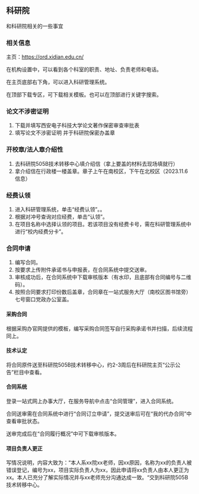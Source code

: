 ## 科研院

和科研院相关的一些事宜

### 相关信息

主页：https://ord.xidian.edu.cn/

在机构设置中，可以看到各个科室的职责、地址、负责老师和电话。

在主页底部右下角，可以进入科研管理系统。

在顶部下载专区，可下载相关模板。也可以在顶部进行关键字搜索。

### 论文不涉密证明

1. 下载并填写西安电子科技大学论文著作保密审查审批表
2. 填写论文不涉密证明 并于科研院保密办盖章

### 开校章/法人章介绍性

1. 去科研院505B技术转移中心填介绍信（拿上要盖的材料去现场填就行）
2. 拿介绍信在行政楼一楼盖章。章子上午在南校区，下午在北校区（2023.11.6信息）

### 经费认领

1. 进入科研管理系统，单击“经费认领”。。
2. 根据对冲号查询对应经费，单击“认领”。
3. 在项目名称中选择认领的项目。若该项目没有经费卡号，需在科研管理系统中进行“校内经费分卡”。

### 合同申请

1. 编写合同。
2. 按要求上传附件承诺书与申报表，在合同系统中提交送审。
3. 审核成功后，在合同系统中下载审核版本（有水印，且底部有合同编号与二维码）。
4. 按照合同要求打印份数后盖章，合同章在一站式服务大厅（南校区图书馆旁）七号窗口党政办公室盖。

#### 采购合同

根据采购办官网提供的模板，编写采购合同签写自行采购承诺书并扫描，后续流程同上。

#### 技术认定

将合同原件送至科研院505B技术转移中心，约2-3周后在科研院主页“公示公告”栏目中查看。

#### 合同系统

登录一站式网上办事大厅，在服务导航中点击“合同管理”，进入合同系统。

合同送审需在合同系统中进行“合同订立申请”，提交送审后可在“我的代办合同”中查看审批状态。

送审完成后在“合同履行概况”中可下载审核版本。

#### 项目负责人更正

写情况说明，内容大致为：“本人系xx院xx老师，因xx原因，名称为xx的负责人被错误登记，编号为xx，项目实际负责人为xx，因此申请将xx负责人由本人更正为xx。本人已充分了解实际情况并与xx老师充分沟通达成一致。“交到科研院505B技术转移中心。